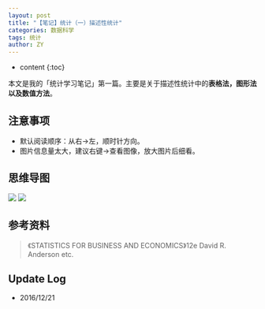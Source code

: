 ```yaml
---
layout: post
title: "【笔记】统计（一）描述性统计"
categories: 数据科学
tags: 统计
author: ZY
---
```


* content
{:toc}

本文是我的「统计学习笔记」第一篇。主要是关于描述性统计中的**表格法，图形法以及数值方法**。



## 注意事项
- 默认阅读顺序：从右→左，顺时针方向。
- 图片信息量太大，建议右键→查看图像，放大图片后细看。

## 思维导图
![](https://raw.githubusercontent.com/woaielf/woaielf.github.io/master/_posts/Pic/1612/161221-1.png)
![](https://raw.githubusercontent.com/woaielf/woaielf.github.io/master/_posts/Pic/1612/161221-2.png)




## 参考资料
> 《STATISTICS FOR BUSINESS AND ECONOMICS》12e David R. Anderson etc.

## Update Log
- 2016/12/21